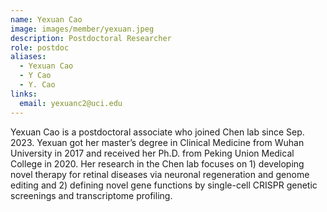 ```yaml
---
name: Yexuan Cao
image: images/member/yexuan.jpeg
description: Postdoctoral Researcher
role: postdoc
aliases:
  - Yexuan Cao
  - Y Cao
  - Y. Cao
links:
  email: yexuanc2@uci.edu
---
```


Yexuan Cao is a postdoctoral associate who joined Chen lab since Sep. 2023. Yexuan got her master’s degree in Clinical Medicine from Wuhan University in 2017 and received her Ph.D. from Peking Union Medical College in 2020. Her research in the Chen lab focuses on 1) developing novel therapy for retinal diseases via neuronal regeneration and genome editing and 2) defining novel gene functions by single-cell CRISPR genetic screenings and transcriptome profiling. 


